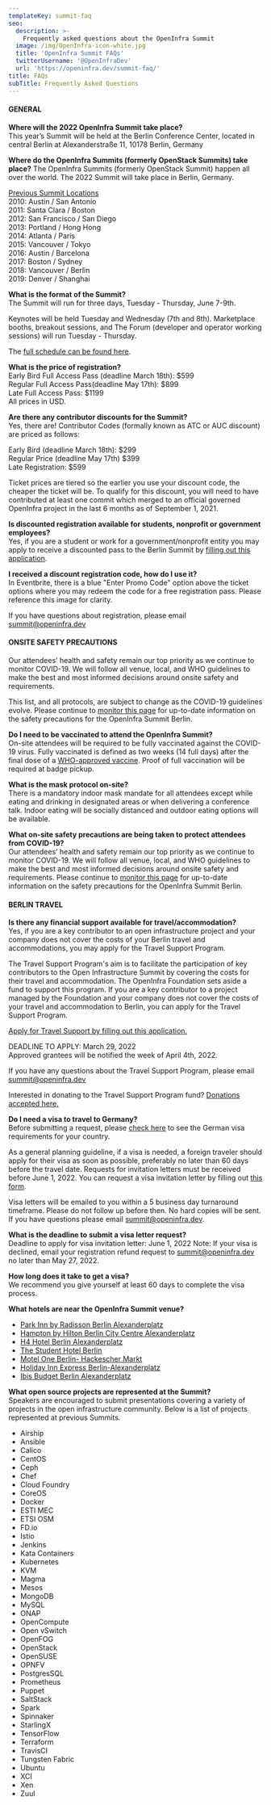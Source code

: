 ```yaml
---
templateKey: summit-faq
seo:
  description: >-
    Frequently asked questions about the OpenInfra Summit
  image: /img/OpenInfra-icon-white.jpg
  title: 'OpenInfra Summit FAQs'
  twitterUsername: '@OpenInfraDev'
  url: 'https://openinfra.dev/summit-faq/'
title: FAQs
subTitle: Frequently Asked Questions
---
```

#### GENERAL

**Where will the 2022 OpenInfra Summit take place?**
<br>
This year’s Summit will be held at the Berlin Conference Center, located in central Berlin at Alexanderstraße 11, 10178 Berlin, Germany

**Where do the OpenInfra Summits (formerly OpenStack Summits) take place?**
The OpenInfra Summits (formerly OpenStack Summit) happen all over the world. The 2022 Summit will take place in Berlin, Germany.

<u>Previous Summit Locations</u> <br>
2010: Austin / San Antonio <br>
2011: Santa Clara / Boston <br>
2012: San Francisco / San Diego <br>
2013: Portland / Hong Hong <br>
2014: Atlanta / Paris <br>
2015: Vancouver / Tokyo <br>
2016: Austin / Barcelona <br>
2017: Boston / Sydney <br>
2018: Vancouver / Berlin <br>
2019: Denver / Shanghai <br>

**What is the format of the Summit?** <br>
The Summit will run for three days, Tuesday - Thursday, June 7-9th. 

Keynotes will be held Tuesday and Wednesday (7th and 8th). Marketplace booths, breakout sessions, and The Forum (developer and operator working sessions) will run Tuesday - Thursday. 

The [full schedule can be found here](/summit-schedule). 

**What is the price of registration?** <br>
Early Bird Full Access Pass (deadline March 18th): $599 <br>
Regular Full Access Pass(deadline May 17th): $899 <br>
Late Full Access Pass: $1199 <br>
All prices in USD.

**Are there any contributor discounts for the Summit?** <br>
Yes, there are! Contributor Codes (formally known as ATC or AUC discount) are priced as follows:

Early Bird (deadline March 18th): $299 <br>
Regular Price (deadline May 17th) $399 <br>
Late Registration: $599

Ticket prices are tiered so the earlier you use your discount code, the cheaper the ticket will be. To qualify for this discount, you will need to have contributed at least one commit which merged to an official governed OpenInfra project in the last 6 months as of September 1, 2021. 

**Is discounted registration available for students, nonprofit or government employees?** <br>
Yes, if you are a student or work for a government/nonprofit entity you may apply to receive a discounted pass to the Berlin Summit by [filling out this application](https://openinfrafoundation.formstack.com/forms/berlin2022_summit_discounted_registration).

**I received a discount registration code, how do I use it?** <br>
In Eventbrite, there is a blue "Enter Promo Code" option above the ticket options where you may redeem the code for a free registration pass. Please reference this image for clarity.

If you have questions about registration, please email [summit@openinfra.dev](mailto:summit@openinfra.dev)

#### ONSITE SAFETY PRECAUTIONS

Our attendees’ health and safety remain our top priority as we continue to monitor COVID-19. We will follow all venue, local, and WHO guidelines to make the best and most informed decisions around onsite safety and requirements. 

This list, and all protocols, are subject to change as the COVID-19 guidelines evolve. Please continue to [monitor this page](/summit-covid) for up-to-date information on the safety precautions for the OpenInfra Summit Berlin. 

**Do I need to be vaccinated to attend the OpenInfra Summit?** <br>
On-site attendees will be required to be fully vaccinated against the COVID-19 virus. Fully vaccinated is defined as two weeks (14 full days) after the final dose of a [WHO-approved vaccine](https://covid19.trackvaccines.org/agency/who/). Proof of full vaccination will be required at badge pickup.

**What is the mask protocol on-site?** <br>
There is a mandatory indoor mask mandate for all attendees except while eating and drinking in designated areas or when delivering a conference talk. Indoor eating will be socially distanced and outdoor eating options will be available.

**What on-site safety precautions are being taken to protect attendees from COVID-19?** <br>
Our attendees’ health and safety remain our top priority as we continue to monitor COVID-19. We will follow all venue, local, and WHO guidelines to make the best and most informed decisions around onsite safety and requirements. Please continue to [monitor this page](https://openinfra.dev/summit-covid/) for up-to-date information on the safety precautions for the OpenInfra Summit Berlin.

#### BERLIN TRAVEL

**Is there any financial support available for travel/accommodation?** <br>
Yes, if you are a key contributor to an open infrastructure project and your company does not cover the costs of your Berlin travel and accommodations, you may apply for the Travel Support Program.

The Travel Support Program's aim is to facilitate the participation of key contributors to the Open Infrastructure Summit by covering the costs for their travel and accommodation. The OpenInfra Foundation sets aside a fund to support this program. If you are a key contributor to a project managed by the Foundation and your company does not cover the costs of your travel and accommodation to Berlin, you can apply for the Travel Support Program. 

[Apply for Travel Support by filling out this application.](https://openinfrafoundation.formstack.com/forms/TSP_Berlin2022)

DEADLINE TO APPLY: March 29, 2022 <br>
Approved grantees will be notified the week of April 4th, 2022.

If you have any questions about the Travel Support Program, please email [summit@openinfra.dev](mailto:summit@openinfra.dev)

Interested in donating to the Travel Support Program fund? [Donations accepted here.](https://www.eventbrite.com/e/openinfra-summit-berlin-2022-tickets-211374997307)

**Do I need a visa to travel to Germany?** <br>
Before submitting a request, please [check here](https://www.auswaertiges-amt.de/en/visa-service/-/231148) to see the German visa requirements for your country. 

As a general planning guideline, if a visa is needed, a foreign traveler should apply for their visa as soon as possible, preferably no later than 60 days before the travel date.
Requests for invitation letters must be received before June 1, 2022. You can request a visa invitation letter by filling out [this form](https://openinfrafoundation.formstack.com/forms/visa_berlin2022).

Visa letters will be emailed to you within a 5 business day turnaround timeframe. Please do not follow up before then.  No hard copies will be sent. If you have questions please email [summit@openinfra.dev](mailto:summit@openinfra.dev).

**What is the deadline to submit a visa letter request?** <br>
Deadline to apply for visa invitation letter: June 1, 2022
Note: If your visa is declined, email your registration refund request to [summit@openinfra.dev](mailto:summit@openinfra.dev) no later than May 27, 2022.
 
**How long does it take to get a visa?** <br>
We recommend you give yourself at least 60 days to complete the visa process.

**What hotels are near the OpenInfra Summit venue?**
- [Park Inn by Radisson Berlin Alexanderplatz](https://www.radissonhotels.com/en-us/hotels/park-inn-berlin-alexanderplatz?cid=a:se+b:gmb+c:emea+i:local+e:pii+d:cese+h:DEBERALX)
- [Hampton by Hilton Berlin City Centre Alexanderplatz](https://www.hilton.com/en/hotels/berhxhx-hampton-berlin-city-centre-alexanderplatz/?SEO_id=GMB-EMEA-HX-BERHXHX)
- [H4 Hotel Berlin Alexanderplatz](https://www.h-hotels.com/de/h4/hotels/h4-hotel-berlin-alexanderplatz?utm_source=yext&utm_medium=listing)
- [The Student Hotel Berlin](https://www.thestudenthotel.com/berlin-mitte/?utm_source=google-my-business&utm_medium=organic)
- [Motel One Berlin- Hackescher Markt](https://www.google.com/travel/hotels/Berlin/entity/ChcIkoW7-aXHse84GgsvZy8xdGRmYjQxNxAB?g2lb=2503771%2C4704212%2C4401769%2C4669146%2C4306835%2C4429192%2C4726607%2C2503781%2C4723331%2C4640247%2C4649665%2C2502548%2C4716129%2C4258168%2C4734964%2C4647135%2C4270442%2C4597339%2C4722900%2C4518327%2C4733769%2C4284970%2C4291517&hl=en-US&gl=us&ssta=1&ap=SAFoAYABAA&q=hotels%20near%20bcc%20berlin&rp=EKGPsurfv5e1rQEQkYvWsJm1ifWIARD07d2cucuWiH4Qs57a75i1-Z8pOAFAAEgCogEfQmNjIEJlcmxpbiBDb25ncmVzcyBDZW50ZXIgR21iaA&ictx=1&utm_campaign=sharing&utm_medium=link&utm_source=htls&ts=CAESCgoCCAMKAggDEAAaQwolEiE6H0JjYyBCZXJsaW4gQ29uZ3Jlc3MgQ2VudGVyIEdtYmgaABIaEhQKBwjmDxADGAYSBwjmDxADGAcYATICEAAqCwoHKAE6A1VTRBoA)
- [Holiday Inn Express Berlin-Alexanderplatz](https://www.ihg.com/holidayinnexpress/hotels/gb/en/berlin/berax/hoteldetail?cm_mmc=GoogleMaps-_-EX-_-DE-_-BERAX)
- [Ibis Budget Berlin Alexanderplatz](https://all.accor.com/hotel/5513/index.en.shtml?utm_campaign=seo+maps&utm_medium=seo+maps&utm_source=google+Maps)

**What open source projects are represented at the Summit?** <br>
Speakers are encouraged to submit presentations covering a variety of projects in the open infrastructure community. Below is a list of projects represented at previous Summits. 
- Airship 
- Ansible
- Calico
- CentOS
- Ceph
- Chef
- Cloud Foundry
- CoreOS
- Docker
- ESTI MEC
- ETSI OSM
- FD.io
- Istio
- Jenkins
- Kata Containers
- Kubernetes
- KVM
- Magma
- Mesos
- MongoDB
- MySQL
- ONAP
- OpenCompute 
- Open vSwitch
- OpenFOG
- OpenStack
- OpenSUSE
- OPNFV
- PostgresSQL
- Prometheus
- Puppet
- SaltStack
- Spark
- Spinnaker
- StarlingX
- TensorFlow
- Terraform
- TravisCI
- Tungsten Fabric
- Ubuntu 
- XCI
- Xen
- Zuul 
